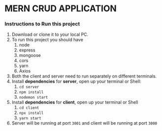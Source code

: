 # MERN CRUD APPLICATION

### Instructions to Run this project

1. Download or clone it to your local PC.
2. To run this project you should have
   1. node
   2. express 
   3. mongoose
   4. cors
   5. yarn 
   6. Axios
4. Both the client and server need to run separately on different terminals. 
5. Install <b>dependencies</b> for **server**, open up your terminal or Shell: 
   1. `cd server`
   2. `npm install`
   3. `nodemon start`
6. Install <b>dependencies</b> for __client__, open up your terminal or Shell
   1. `cd client`
   2. `npx install`
   3. `yarn start`
7. Server will be running at port `3001` and client will be running at port `3000`
